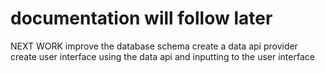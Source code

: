 # documentation will follow later
NEXT WORK
improve the database schema
create a data api provider
create user interface
using the data api and inputting to the user interface

